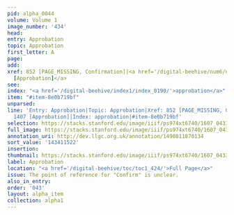 ```yaml
---
pid: alpha_0044
volume: Volume 1
image_number: '434'
head:
entry: Approbation
topic: Approbation
first_letter: A
page:
add:
xref: 852 [PAGE_MISSING, Confirmation]|<a href='/digital-beehive/num6/num_2027/'>1407
  [Approbation]</a>
see:
index: "<a href='/digital-beehive/index1/index_0190/'>approbation</a>"
item: "#item-8e0b719bf"
unparsed:
line: 'Entry: Approbation|Topic: Approbation|Xref: 852 [PAGE_MISSING, Confirmation]|Xref:
  1407 [Approbation]|Index: approbation|#item-8e0b719bf'
selection: https://stacks.stanford.edu/image/iiif/ps974xt6740/1607_0433/794,1522,3001,320/full/0/default.jpg
full_image: https://stacks.stanford.edu/image/iiif/ps974xt6740/1607_0433/full/full/0/default.jpg
annotation_uri: http://dev.llgc.org.uk/annotation/1490811870134
sort_value: '143411522'
insertion:
thumbnail: https://stacks.stanford.edu/image/iiif/ps974xt6740/1607_0433/794,1522,600,180/250,/0/default.jpg
label: Approbation
location: "<a href='/digital-beehive/toc/toc1_424/'>Full Page</a>"
issue: The point of reference for "Confirm" is unclear.
also_in_entry:
order: '043'
layout: alpha_item
collection: alpha1
---
```

